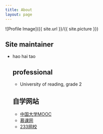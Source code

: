 ```yaml
---
title: About
layout: page
---
```

![Profile Image]({{ site.url }}/{{ site.picture }})

<h2>Site maintainer</h2>

<ul class="skill-list">
	<li>hao hai tao</li>

<h2>professional</h2>

<ul class="skill-list">
	<li>University of reading, grade 2</li>

</ul>

<h2>自学网站</h2>

<ul>
	<li><a href="http://www.icourse163.org/">中国大学MOOC</a></li>
	<li><a href="http://www.imooc.com/">慕课网</a></li>
	<li><a href="http://www.233.com/">233网校</a></li>
</ul>
